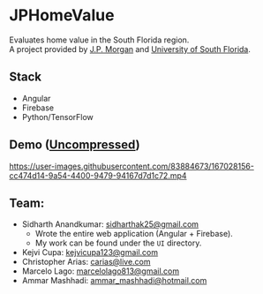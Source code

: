 # JPHomeValue
Evaluates home value in the South Florida region.  
A project provided by [J.P. Morgan](https://www.jpmorgan.com/global) and [University of South Florida](https://www.usf.edu/).

## Stack
- Angular
- Firebase
- Python/TensorFlow

## Demo ([Uncompressed](https://drive.google.com/file/d/1VWUtBZM4Uz-zqGOII6mkGlisc-BO-0g2/view?usp=sharing))

https://user-images.githubusercontent.com/83884673/167028156-cc474d14-9a54-4400-9479-94167d7d1c72.mp4

## Team:
- Sidharth Anandkumar: sidharthak25@gmail.com
  - Wrote the entire web application (Angular + Firebase).
  - My work can be found under the `UI` directory.
- Kejvi Cupa: kejvicupa123@gmail.com
- Christopher Arias: carias@live.com
- Marcelo Lago: marcelolago813@gmail.com
- Ammar Mashhadi: ammar_mashhadi@hotmail.com
